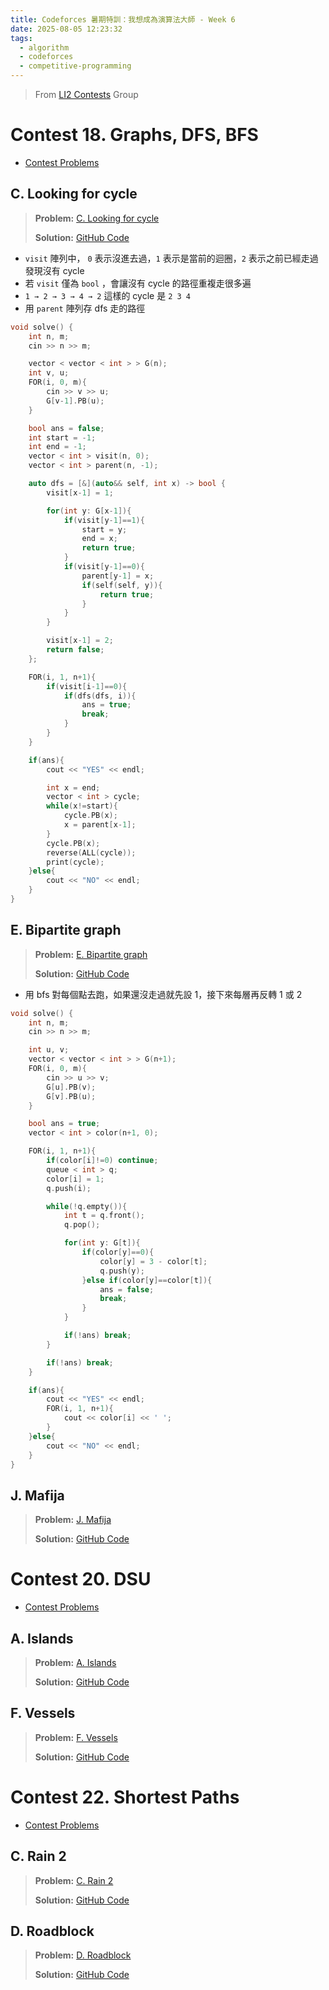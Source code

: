 ```yaml
---
title: Codeforces 暑期特訓：我想成為演算法大師 - Week 6
date: 2025-08-05 12:23:32
tags:
  - algorithm
  - codeforces
  - competitive-programming
---
```


> From [LI2 Contests](https://codeforces.com/group/jtU6D2hVEi) Group

# Contest 18. Graphs, DFS, BFS

- [Contest Problems](https://codeforces.com/group/jtU6D2hVEi/contest/533255)

## C. Looking for cycle

> **Problem:** [C. Looking for cycle](https://codeforces.com/group/jtU6D2hVEi/contest/533255/problem/C)
>
> **Solution:** [GitHub Code](https://github.com/wulukewu/cp-code/blob/main/codeforces/group/jtU6D2hVEi/533255/C_Looking_for_cycle.cpp)

- `visit` 陣列中， `0` 表示沒進去過，`1` 表示是當前的迴圈，`2` 表示之前已經走過發現沒有 cycle
- 若 `visit` 僅為 `bool` ，會讓沒有 cycle 的路徑重複走很多遍
- `1 → 2 → 3 → 4 → 2` 這樣的 cycle 是 `2 3 4`
- 用 `parent` 陣列存 dfs 走的路徑

```cpp
void solve() {
    int n, m;
    cin >> n >> m;

    vector < vector < int > > G(n);
    int v, u;
    FOR(i, 0, m){
        cin >> v >> u;
        G[v-1].PB(u);
    }

    bool ans = false;
    int start = -1;
    int end = -1;
    vector < int > visit(n, 0);
    vector < int > parent(n, -1);

    auto dfs = [&](auto&& self, int x) -> bool {
        visit[x-1] = 1;

        for(int y: G[x-1]){
            if(visit[y-1]==1){
                start = y;
                end = x;
                return true;
            }
            if(visit[y-1]==0){
                parent[y-1] = x;
                if(self(self, y)){
                    return true;
                }
            }
        }

        visit[x-1] = 2;
        return false;
    };

    FOR(i, 1, n+1){
        if(visit[i-1]==0){
            if(dfs(dfs, i)){
                ans = true;
                break;
            }
        }
    }

    if(ans){
        cout << "YES" << endl;

        int x = end;
        vector < int > cycle;
        while(x!=start){
            cycle.PB(x);
            x = parent[x-1];
        }
        cycle.PB(x);
        reverse(ALL(cycle));
        print(cycle);
    }else{
        cout << "NO" << endl;
    }
}
```

## E. Bipartite graph

> **Problem:** [E. Bipartite graph](https://codeforces.com/group/jtU6D2hVEi/contest/533255/problem/E)
>
> **Solution:** [GitHub Code](https://github.com/wulukewu/cp-code/blob/main/codeforces/group/jtU6D2hVEi/533255/E_Bipartite_graph.cpp)

- 用 bfs 對每個點去跑，如果還沒走過就先設 1，接下來每層再反轉 1 或 2

```cpp
void solve() {
    int n, m;
    cin >> n >> m;

    int u, v;
    vector < vector < int > > G(n+1);
    FOR(i, 0, m){
        cin >> u >> v;
        G[u].PB(v);
        G[v].PB(u);
    }

    bool ans = true;
    vector < int > color(n+1, 0);

    FOR(i, 1, n+1){
        if(color[i]!=0) continue;
        queue < int > q;
        color[i] = 1;
        q.push(i);

        while(!q.empty()){
            int t = q.front();
            q.pop();

            for(int y: G[t]){
                if(color[y]==0){
                    color[y] = 3 - color[t];
                    q.push(y);
                }else if(color[y]==color[t]){
                    ans = false;
                    break;
                }
            }

            if(!ans) break;
        }

        if(!ans) break;
    }

    if(ans){
        cout << "YES" << endl;
        FOR(i, 1, n+1){
            cout << color[i] << ' ';
        }
    }else{
        cout << "NO" << endl;
    }
}
```

## J. Mafija

> **Problem:** [J. Mafija](https://codeforces.com/group/jtU6D2hVEi/contest/533255/problem/J)
>
> **Solution:** [GitHub Code]()

# Contest 20. DSU

- [Contest Problems](https://codeforces.com/group/jtU6D2hVEi/contest/533282)

## A. Islands

> **Problem:** [A. Islands](https://codeforces.com/group/jtU6D2hVEi/contest/533282/problem/A)
>
> **Solution:** [GitHub Code]()

## F. Vessels

> **Problem:** [F. Vessels](https://codeforces.com/group/jtU6D2hVEi/contest/533282/problem/F)
>
> **Solution:** [GitHub Code]()

# Contest 22. Shortest Paths

- [Contest Problems](https://codeforces.com/group/jtU6D2hVEi/contest/533284)

## C. Rain 2

> **Problem:** [C. Rain 2](https://codeforces.com/group/jtU6D2hVEi/contest/533284/problem/C)
>
> **Solution:** [GitHub Code]()

## D. Roadblock

> **Problem:** [D. Roadblock](https://codeforces.com/group/jtU6D2hVEi/contest/533284/problem/D)
>
> **Solution:** [GitHub Code]()
